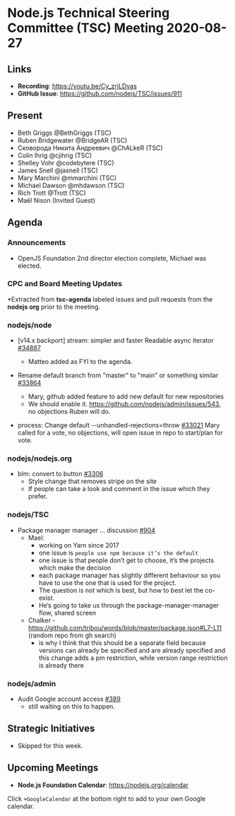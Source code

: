 # Node.js Technical Steering Committee (TSC) Meeting 2020-08-27

## Links

* **Recording**: https://youtu.be/Cy_zrjLDvas
* **GitHub Issue**: https://github.com/nodejs/TSC/issues/911

## Present

* Beth Griggs @BethGriggs (TSC)
* Ruben Bridgewater @BridgeAR (TSC)
* Сковорода Никита Андреевич @ChALkeR (TSC)
* Colin Ihrig @cjihrig (TSC)
* Shelley Vohr @codebytere (TSC)
* James Snell @jasnell (TSC)
* Mary Marchini @mmarchini (TSC)
* Michael Dawson @mhdawson (TSC)
* Rich Trott @Trott (TSC)
* Maël Nison (Invited Guest)

## Agenda

### Announcements

* OpenJS Foundation 2nd director election complete, Michael was elected.

### CPC and Board Meeting Updates

*Extracted from **tsc-agenda** labeled issues and pull requests from the **nodejs org** prior to the meeting.

### nodejs/node

* \[v14.x backport\] stream: simpler and faster Readable async iterator  [#34887](https://github.com/nodejs/node/pull/34887)
  * Matteo added as FYI to the agenda.

* Rename default branch from "master" to "main" or something similar [#33864](https://github.com/nodejs/node/issues/33864)
  * Mary, github added feature to add new default for new repositories
  * We should enable it. https://github.com/nodejs/admin/issues/543, no objections
    Ruben will do.

* process: Change default --unhandled-rejections=throw [#33021](https://github.com/nodejs/node/pull/33021)
  Mary called for a vote, no objections, will open issue in repo to start/plan for vote.

### nodejs/nodejs.org

* blm: convert to button [#3306](https://github.com/nodejs/nodejs.org/pull/3306)
  * Style change that removes stripe on the site
  * If people can take a look and comment in the issue which they prefer.

### nodejs/TSC

* Package manager manager ... discussion [#904](https://github.com/nodejs/TSC/issues/904)
  * Mael:
      * working on Yarn since 2017
      * one issue is `people use npm because it’s the default`
      * one issue is that people don’t get to choose, it’s the projects which make the decision
      * each package manager has slightly different behaviour so you have to use the one
        that is used for the project.
      * The question is not which is best, but how to best let the co-exist.
      * He’s going to take us through the package-manager-manager flow, shared screen
  * Chalker - https://github.com/tribou/words/blob/master/package.json#L7-L11 (random repo from gh search)
    * is why I think that this should be a separate field because versions can
      already be specified and are already specified and this change adds a pm
      restriction, while version range restriction is already there

### nodejs/admin

* Audit Google account access [#389](https://github.com/nodejs/admin/issues/389)
  * still waiting on this to happen.

## Strategic Initiatives
* Skipped for this week.

## Upcoming Meetings

* **Node.js Foundation Calendar**: https://nodejs.org/calendar

Click `+GoogleCalendar` at the bottom right to add to your own Google calendar.
